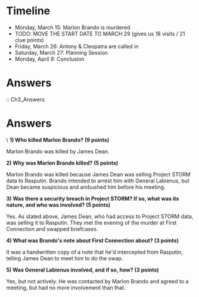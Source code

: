 # Timeline

+ Monday, March 15: Marlon Brando is murdered
+ TODO: MOVE THE START DATE TO MARCH 29 (gives us 18 visits / 21 clue points)
+ Friday, March 26: Antony & Cleopatra are called in
+ Saturday, March 27: Planning Session
+ Monday, April 9: Conclusion

# Answers

:: Ch3_Answers
<h1>Answers</h1>\
<strong>1) Who killed Marlon Brando? (9 points)</strong>

Marlon Brando was killed by James Dean.

<strong>2) Why was Marlon Brando killed? (5 points)</strong>

Marlon Brando was killed because James Dean was selling Project STORM data to Rasputin. Brando intended to arrest him with General Labienus, but Dean became suspicious and ambushed him before his meeting.

<strong>3) Was there a security breach in Project STORM? If so, what was its nature, and who was involved? (5 points)</strong>

Yes. As stated above, James Dean, who had access to Project STORM data, was selling it to Rasputin. They met the evening of the murder at First Connection and swapped briefcases.

<strong>4) What was Brando's note about First Connection about? (3 points)</strong>

It was a handwritten copy of a note that he'd intercepted from Rasputin, telling James Dean to meet him to do the swap.

<strong>5) Was General Labienus involved, and if so, how? (3 points)</strong>

Yes, but not actively. He was contacted by Marlon Brando and agreed to a meeting, but had no more involvement than that.